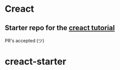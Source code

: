 # Creact
## Starter repo for the [creact tutorial](http://github.com/applegrain/creact)

PR's accepted (ツ)
# creact-starter
